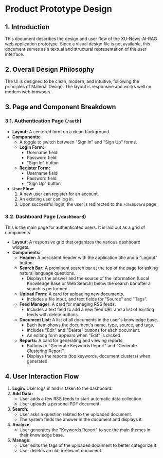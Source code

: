 # Product Prototype Design

## 1. Introduction

This document describes the design and user flow of the XU-News-AI-RAG web application prototype. Since a visual design file is not available, this document serves as a textual and structural representation of the user interface.

## 2. Overall Design Philosophy

The UI is designed to be clean, modern, and intuitive, following the principles of Material Design. The layout is responsive and works well on modern web browsers.

## 3. Page and Component Breakdown

### 3.1. Authentication Page (`/auth`)

-   **Layout:** A centered form on a clean background.
-   **Components:**
    -   A toggle to switch between "Sign In" and "Sign Up" forms.
    -   **Login Form:**
        -   Username field
        -   Password field
        -   "Sign In" button
    -   **Register Form:**
        -   Username field
        -   Password field
        -   "Sign Up" button
-   **User Flow:**
    1.  A new user can register for an account.
    2.  An existing user can log in.
    3.  Upon successful login, the user is redirected to the `/dashboard` page.

### 3.2. Dashboard Page (`/dashboard`)

This is the main page for authenticated users. It is laid out as a grid of components.

-   **Layout:** A responsive grid that organizes the various dashboard widgets.
-   **Components:**
    -   **Header:** A persistent header with the application title and a "Logout" button.
    -   **Search Bar:** A prominent search bar at the top of the page for asking natural language questions.
        -   Displays the answer and the source of the information (Local Knowledge Base or Web Search) below the search bar after a search is performed.
    -   **Upload Form:** A card for uploading new documents.
        -   Includes a file input, and text fields for "Source" and "Tags".
    -   **Feed Manager:** A card for managing RSS feeds.
        -   Includes a text field to add a new feed URL and a list of existing feeds with delete buttons.
    -   **Document List:** A list of all documents in the user's knowledge base.
        -   Each item shows the document's name, type, source, and tags.
        -   Includes "Edit" and "Delete" buttons for each document.
        -   An editing form appears when "Edit" is clicked.
    -   **Reports:** A card for generating and viewing reports.
        -   Buttons to "Generate Keywords Report" and "Generate Clustering Report".
        -   Displays the reports (top keywords, document clusters) when generated.

## 4. User Interaction Flow

1.  **Login:** User logs in and is taken to the dashboard.
2.  **Add Data:**
    -   User adds a few RSS feeds to start automatic data collection.
    -   User uploads a personal PDF document.
3.  **Search:**
    -   User asks a question related to the uploaded document.
    -   The system finds the answer in the document and displays it.
4.  **Analyze:**
    -   User generates the "Keywords Report" to see the main themes in their knowledge base.
5.  **Manage:**
    -   User edits the tags of the uploaded document to better categorize it.
    -   User deletes an old, irrelevant document.
